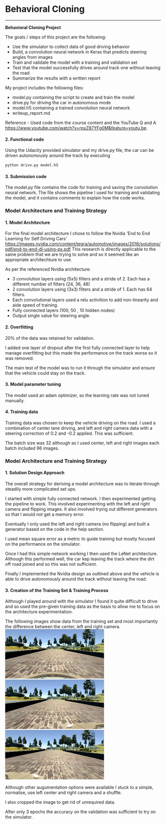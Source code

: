 # **Behavioral Cloning** 
---

**Behavioral Cloning Project**

The goals / steps of this project are the following:
* Use the simulator to collect data of good driving behavior
* Build, a convolution neural network in Keras that predicts steering angles from images
* Train and validate the model with a training and validation set
* Test that the model successfully drives around track one without leaving the road
* Summarize the results with a written report


[//]: # (Image References)

[image1]: ./examples/center.jpg "center"
[image2]: ./examples/left.jpg "left"
[image3]: ./examples/right.jpg "right"

My project includes the following files:
* model.py containing the script to create and train the model
* drive.py for driving the car in autonomous mode
* model.h5 containing a trained convolution neural network 
* writeup_report.md 

Reference - Used code from the course content and the YouTube Q and A https://www.youtube.com/watch?v=rpxZ87YFg0M&feature=youtu.be.

#### 2. Functional code
Using the Udacity provided simulator and my drive.py file, the car can be driven autonomously around the track by executing 
```sh
python drive.py model.h5
```
#### 3. Submission code 

The model.py file contains the code for training and saving the convolution neural network. The file shows the pipeline I used for training and validating the model, and it contains comments to explain how the code works.

### Model Architecture and Training Strategy

#### 1. Model Architecture

For the final model architecture I chose to follow the Nvidia 'End to End Learning for Self Driving Cars' https://images.nvidia.com/content/tegra/automotive/images/2016/solutions/pdf/end-to-end-dl-using-px.pdf
This research is directly applicable to the same problem that we are trying to solve and so it seemed like an appropriate architechture to use.

As per the referenced Nvidia architecture:
* 3 convolution layers using (5x5) filters and a stride of 2. Each has a different number of filters (24, 36, 48)
* 2 convolution layers using (3x3) filters and a stride of 1. Each has 64 filters.
* Each convolutional layers used a relu activition to add non-linearity and aide speed of training.  
* Fully connected layers (100, 50 , 10 hidden nodes)
* Output single value for steering angle. 


#### 2. Overfitting

20% of the data was retained for validation. 

I added one layer of dropout after the first fully connected layer to help manage overfitting but this made the performance on the track worse so it was removed.

The main test of the model was to run it through the simulator and ensure that the vehicle could stay on the track.

#### 3. Model parameter tuning

The model used an adam optimizer, so the learning rate was not tuned manually.

#### 4. Training data

Training data was chosen to keep the vehicle driving on the road. I used a combination of center lane driving, and left and right camera data with a steering correction of 0.2 and -0.2 applied. This was sufficient. 

The batch size was 32 although as I used center, left and right images each batch included 96 images.

### Model Architecture and Training Strategy

#### 1. Solution Design Approach

The overall strategy for deriving a model architecture was to iterate through steadily more complicated set ups. 

I started with simple fully connected network. I then experimented getting the pipeline to work. This involved experimenting with the left and right camera and flipping images.
It also involved trying out different generators so that I would not get a memory error.

Eventually I only used the left and right camera (no flipping) and built a generator based on the code in the help section.

I used mean square error as a metric to guide training but mostly focused on the performance on the simulator.

Once I had this simple network working I then used the LeNet architecture. Although this performed well, the car kep leaving the track where the dirt off road joined and so this was not sufficient. 

Finally I implemented the Nvidia design as outlined above and the vehicle is able to drive autonomously around the track without leaving the road.


#### 3. Creation of the Training Set & Training Process

Although I played around with the simulator I found it quite difficult to drive and so used the pre-given training data as the basis to allow me to focus on the architecture experimentation. 

The following images show data from the training set and most importantly the difference between the center, left and right camera. 
![alt text][image1]
![alt text][image2]
![alt text][image3]

Although other augumentation options were available I stuck to a simple, normalise, use left center and right camera and a shuffle. 

I also cropped the image to get rid of unrequired data. 

After only 3 epochs the accuracy on the validation was sufficient to try on the simulator. 
